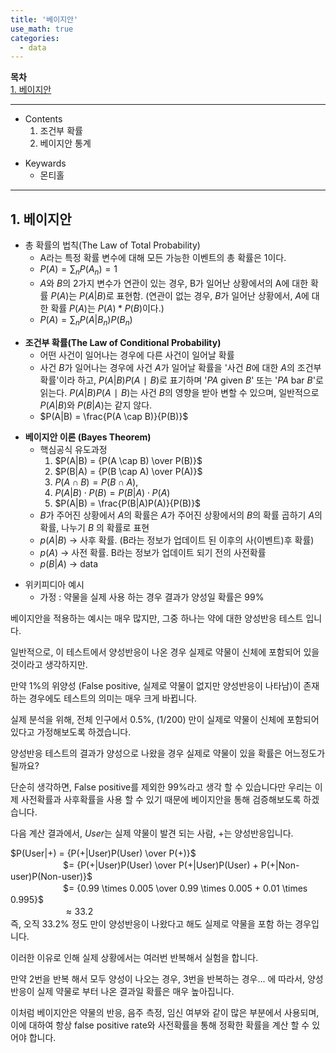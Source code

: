 ```yaml
---
title: '베이지안'
use_math: true
categories:
  - data
---
```



**목차**  
[1. 베이지안](#1-베이지안)  
 
---
* Contents
  1. 조건부 확률
  2. 베이지안 통계


>
* Keywards
  * 몬티홀

---

## 1. 베이지안
* 총 확률의 법칙(The Law of Total Probability)
  * A라는 특정 확률 변수에 대해 모든 가능한 이벤트의 총 확률은 1이다.
  * $P(A) = \sum_n P(A_n) = 1$
  * $A$와 $B$의 2가지 변수가 연관이 있는 경우, B가 일어난 상황에서의 A에 대한 확률 $P(A)$는 $P(A|B)$로 표현함. (연관이 없는 경우, $B$가 일어난 상황에서, $A$에 대한 확률 $P(A)$는 $P(A) * P(B)$이다.)
  * $P(A) = \sum_n P(A | B_n) P(B_n)$
>
* **조건부 확률(The Law of Conditional Probability)**
  * 어떤 사건이 일어나는 경우에 다른 사건이 일어날 확률
  * 사건 $B$가 일어나는 경우에 사건 $A$가 일어날 확률을 '사건 $B$에 대한 $A$의 조건부확률'이라 하고, $P(A \vert B)P(A∣B)$로 표기하며 '$P A$ given $B$' 또는 '$P A$ bar $B$'로 읽는다. $P(A|B)P(A∣B)$는 사건 $B$의 영향을 받아 변할 수 있으며, 일반적으로 $P(A | B)$와 $P(B | A)$는 같지 않다.
  * $P(A|B) = \frac{P(A \cap B)}{P(B)}$
>
* **베이지안 이론 (Bayes Theorem)**
  * 핵심공식 유도과정
    1. $P(A|B) = {P(A \cap B) \over P(B)}$
    2. $P(B|A) = {P(B \cap A) \over P(A)}$
    3. $P(A \cap B) = P(B \cap A),$
    4. $P(A|B) \cdot P(B) = P(B|A) \cdot P(A)$
    5. $P(A|B) = \frac{P(B|A)P(A)}{P(B)}$
  * $B$가 주어진 상황에서 $A$의 확률은 $A$가 주어진 상황에서의 $B$의 확률 곱하기 $A$의 확률, 나누기 $B$ 의 확률로 표현
  * $p(A|B)$ -> 사후 확률. (B라는 정보가 업데이트 된 이후의 사(이벤트)후 확률)
  * $p(A)$ -> 사전 확률. B라는 정보가 업데이트 되기 전의 사전확률
  * $p(B|A)$ -> data 
>
* 위키피디아 예시
  * 가정 : 약물을 실제 사용 하는 경우 결과가 양성일 확률은 99%

베이지안을 적용하는 예시는 매우 많지만, 그중 하나는 약에 대한 양성반응 테스트 입니다. 

일반적으로, 이 테스트에서 양성반응이 나온 경우 실제로 약물이 신체에 포함되어 있을 것이라고 생각하지만. 

만약 1%의 위양성 (False positive, 실제로 약물이 없지만 양성반응이 나타남)이 존재하는 경우에도 테스트의 의미는 매우 크게 바뀝니다. 

실제 분석을 위해, 전체 인구에서 0.5%, ($1/200$) 만이 실제로 약물이 신체에 포함되어 있다고 가정해보도록 하겠습니다.

양성반응 테스트의 결과가 양성으로 나왔을 경우 실제로 약물이 있을 확률은 어느정도가 될까요? 

단순히 생각하면, False positive를 제외한 99%라고 생각 할 수 있습니다만 우리는 이제 사전확률과 사후확률을 사용 할 수 있기 때문에 베이지안을 통해 검증해보도록 하겠습니다.

다음 계산 결과에서, $User$는 실제 약물이 발견 되는 사람, $+$는 양성반응입니다.


$P(User|+) = {P(+|User)P(User) \over P(+)}$<br/>
　　　　　　$= {P(+|User)P(User) \over P(+|User)P(User) + P(+|Non-user)P(Non-user)}$<br/>
　　　　　　$= {0.99 \times 0.005 \over 0.99 \times 0.005 + 0.01 \times 0.995}$<br/>
　　　　　　$\approx 33.2%$ <br/>
즉, 오직 33.2% 정도 만이 양성반응이 나왔다고 해도 실제로 약물을 포함 하는 경우입니다. 

이러한 이유로 인해 실제 상황에서는 여러번 반복해서 실험을 합니다. 

만약 2번을 반복 해서 모두 양성이 나오는 경우, 3번을 반복하는 경우... 에 따라서, 양성반응이 실제 약물로 부터 나온 결과일 확률은 매우 높아집니다.

이처럼 베이지안은 약물의 반응, 음주 측정, 임신 여부와 같이 많은 부분에서 사용되며, 이에 대하여 항상 false positive rate와 사전확률을 통해 정확한 확률을 계산 할 수 있어야 합니다. 


